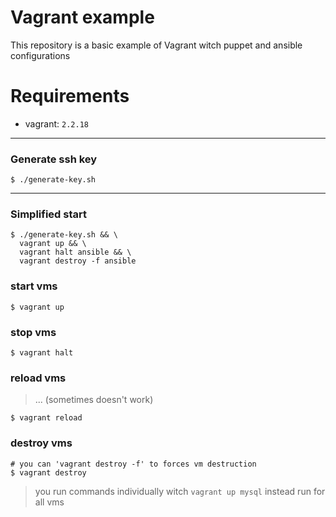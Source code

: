 # Vagrant example
This repository is a basic example of Vagrant witch puppet and ansible configurations

# Requirements
- vagrant: `2.2.18`
________________
### Generate ssh key
```shell
$ ./generate-key.sh
```
_____________________

### Simplified start
```shell
$ ./generate-key.sh && \
  vagrant up && \
  vagrant halt ansible && \
  vagrant destroy -f ansible
```

### start vms
```shell
$ vagrant up
```

### stop vms
```shell
$ vagrant halt
```

### reload vms
> ... (sometimes doesn't work)
```shell
$ vagrant reload
```

### destroy vms
```shell
# you can 'vagrant destroy -f' to forces vm destruction
$ vagrant destroy
```

> you run commands individually witch `vagrant up mysql` instead run for all vms